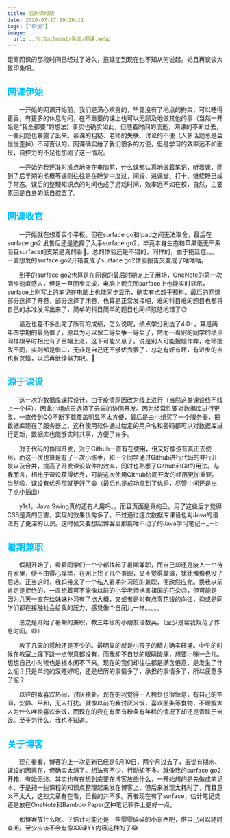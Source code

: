```yaml
---
title: 后网课时期
date: 2020-07-17 19:26:11
tags: ["杂谈"]
image:
  url: ../attachment/杂谈/网课.webp
---
```




距离网课的那段时间已经过了好久，拖延症到现在也不知从何说起。姑且再谈谈大致印象吧。

<!--more-->

## <font color="deepskyblue">网课伊始</font>

&emsp;&emsp;一开始的网课开始前，我们是满心欢喜的，毕竟没有了地点的拘束，可以睡得更香，有更多的休息时间，在不重要的课上也可以无顾及地做其他的事（当然一开始是“我全都要”的想法）事实也确实如此，但随着时间的流逝，网课的不断过去，一些问题也暴露了出来。慕课的粗糙、老师的失联、讨论的不便（人多话题总是会慢慢歪掉）不可否认的，网课确实给了我们很多的方便，但是学习的效率远不如面授，自控力的不足也加剧了这一情况。

&emsp;&emsp;一开始的我还准时准点地守在电脑前，什么课都认真地做着笔记，听着课，而到了后半期的毛概等课则往往是在睡梦中度过，闹铃、进课堂、打卡、继续睡已成了常态。课后的整理知识点的时间也成了游戏时间，效率远不如在校，自然，主要原因是自身的低自控罢了。

## <font color="deepskyblue">网课收官</font>

&emsp;&emsp;一开始就在想着买个平板，但在surface go和Ipad之间无法取舍，最后在surface go2 发售后还是选择了入手surface go2，毕竟本身生态和苹果毫无干系而且surface的支架是真的香🤪。总的体验还是不错的，同样的，由于拖延症。。。一直想发的surface go2开箱变成了surface go2体验报告又变成了咕咕咕。

&emsp;&emsp;到手的surface go2也算是在网课的最后时期派上了用场，OneNote的第一次同步速度感人，但是一旦同步完成，电脑上截完图surface上也能实时显示，surface上刚写上的笔记在电脑上也能同步显示，确实有点超乎预料。最后的网课部分选择了开卷，部分选择了闭卷，也算是正常发挥吧，难的科目难的题目也都将自己的水准发挥出来了，简单的科目简单的题目也同样憨憨地错了😓

&emsp;&emsp;最近也差不多出完了所有的成绩，怎么说呢，绩点学分到达了4.0+，算是两年四学期的最高值了，原以为可以保二等奖争一等奖了，然而一看别的同学的绩点同样跟平时相比有了巨幅上涨，这下可能又悬了。说是别人可能搜题作弊，老师批改不同，实则都是借口，无非是自己还不够优秀罢了，总之有好有坏，有进步的点也有怠惰，以后再继续努力吧。:muscle:

## <font color="deepskyblue">源于课设</font>

&emsp;&emsp;这一次的数据库课程设计，由于疫情原因改为线上进行（当然这类课设线不线上一个样），因此小组成员选择了云端的协同开发。因为经常性要对数据库进行更改，一直传到QQ不断下载覆盖明显不太方便，最后是由小组买了一个服务器，把数据库建在了服务器上，这样使用软件通过给定的用户名和密码都可以对数据库进行更新，数据库也能够实时共享，方便了许多。

&emsp;&emsp;对于代码的协同开发，对于Github一直有在使用，但又好像没有真正去使用，而这一次也算是有了一次小练手，和一个同学通过Github进行代码的并行开发以及合并，提高了开发课设软件的效率，同时也熟悉了Github和Git的用法。与我而言，相比于课设获得优秀，可能这次使用GIthub协同开发的经历更加重要。当然啦，课设有优秀那就更好了😁（最后也是成功拿到了优秀，尽管中间还是出了点小插曲）

&emsp;&emsp;y1s1，Java Swing真的还有人用吗。。而且页面是真的丑。用了这些后才觉得CSS是真的厉害，实现的效果优秀多了。不过通过这次数据库课设也对Java的语法有了更深的认识。这时候又要想起博客里那篇咕不动了的Java学习笔记－_－b

## <font color="deepskyblue">暑期兼职</font>

&emsp;&emsp;假期开始了，看着同学们一个个都找起了暑期兼职，而自己却还是废人一个待在家里，便不由得心痒痒，在网上找了几个兼职，又不觉得靠谱，犹犹豫豫也没了后话。正当这时，我妈带来了一个私人暑期补习班的兼职，便欣然应允。换我以前肯定是拒绝的，一直想着可不能像以前的小学老师祸害祖国的花朵😑，但可能是因为几天一直在给妹妹补习有了点大概，又或者是对有点零花钱的向往，抑或是同学们都在接触社会给我的压力，感觉像个自闭儿一样。。。。。

&emsp;&emsp;总之是开始了暑期的兼职，教三年级的小朋友语数英。（至少是帮我规范了作息时间。😅）

&emsp;&emsp;教了几天的感触还是不少的。最明显的就是小孩子的精力确实旺盛。中午的时候在教室上蹿下跳一点倦意都没有，而我却不自觉的眼睛酸痛，想要小咪一会儿。想想自己小时候也是根本闲不下来。现在的我们却往往都是满含倦意，是发生了什么呢？只是单纯的没睡好呢，还是经历的事情多了，承担的事情多了，所以疲惫多了呢？

&emsp;&emsp;以往的我喜欢热闹，讨厌独处。现在的我觉得一人独处也很惬意，有自己的空间，安静、平和，无人打扰。就像以前的我讨厌米饭，喜欢面条等食物，不理解大人为什么唯独喜欢米饭，而现在的我在有面有粉条有年糕的情况下却还是青睐于米饭。至于为什么，我也不知道。

## <font color="deepskyblue">关于博客</font>

&emsp;&emsp;现在看看，博客的上一次更新已经是5月10日，两个月过去了，虽说有期末、课设的因素在，但确实太鸽了。想法有不少，行动却不多。就像我的surface go2开箱，有始无终。其实也有在想到底要在博客放些什么，一开始想的是先做成笔记本，于是把一些课程的知识点整理起来发在博客上，但后来发现太耗时了，而且意义不太大，这些文章有在看，但看的并不多。再者现在有了surface，估计笔记类还是放在OneNote和Bamboo Paper这种笔记软件上更好一点。

&emsp;&emsp;那博客放什么呢。？估计可能还是一些零零碎碎的小东西吧，供自己可以随时查阅。至少应该不会有像XX课YY内容这种的了😂

